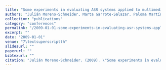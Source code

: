 ```yaml
---
title: "Some experiments in evaluating ASR systems applied to multimedia retrieval"
authors: "Julián Moreno-Schneider, Marta Garrote-Salazar, Paloma Martínez & José Luis Martínez Fernández"
collection: "publications"
category: "conferences"
permalink: "/2009-01-01-some-experiments-in-evaluating-asr-systems-applied-to-multimedia-retrieval"
excerpt: ""
date: "2009-01-01"
venue: "7\textsuperscriptth"
slidesurl: ""
paperurl: ""
bibtexurl: ""
citation: "Julián Moreno-Schneider. (2009). \"Some experiments in evaluating ASR systems applied to multimedia retrieval.\" *7\textsuperscriptth*."
---
```


